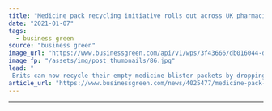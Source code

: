 ```yaml
---
title: "Medicine pack recycling initiative rolls out across UK pharmacies"
date: "2021-01-07"
tags: 
  - business green
source: "business green"
image_url: "https://www.businessgreen.com/api/v1/wps/3f43666/db016044-ddf3-4373-8b1e-a657361b61fd/2/Indepedent-Pharmacy-counter-recycling-bin-185x114.jpg"
image_fp: "/assets/img/post_thumbnails/86.jpg"
lead: "
 Brits can now recycle their empty medicine blister packets by dropping them off at pharmacies participating in the latest initiative from recycling specialist Terracycle ..."
article_url: "https://www.businessgreen.com/news/4025477/medicine-pack-recycling-initiative-rolls-uk-pharmacies"
---
```


---
